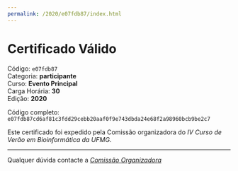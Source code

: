 ```yaml
---
permalink: /2020/e07fdb87/index.html
---
```


# Certificado Válido

Código: `e07fdb87`<br>
Categoria: **participante**<br>
Curso: **Evento Principal**<br>
Carga Horária: **30**<br>
Edição: **2020**<br>


Código completo: `e07fdb87cd6af81c3fdd29cebb20aaf0f9e743dbda24e68f2a98960bcb9be2c7`


Este certificado foi expedido pela Comissão organizadora do *IV Curso de Verão em Bioinformática da UFMG*.

----

Qualquer dúvida contacte a [_Comissão Organizadora_](<mailto:cursobioinfoufmg@gmail.com$subject=[Certificados]>)

